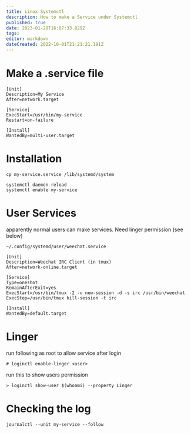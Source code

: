 ```yaml
---
title: Linux Systemctl
description: How to make a Service under Systemctl
published: true
date: 2023-01-28T16:07:33.829Z
tags: 
editor: markdown
dateCreated: 2022-10-01T21:21:21.191Z
---
```


# Make a .service file

```text
[Unit]
Description=My Service
After=network.target

[Service]
ExecStart=/usr/bin/my-service
Restart=on-failure

[Install]
WantedBy=multi-user.target
```

# Installation

```text
cp my-service.service /lib/systemd/system

systemctl daemon-reload
systemctl enable my-service
```

# User Services
apparently normal users can make services.
Need linger permission (see below)
```text
~/.config/systemd/user/weechat.service

[Unit]
Description=Weechat IRC Client (in tmux)
After=network-online.target

[Service]
Type=oneshot
RemainAfterExit=yes
ExecStart=/usr/bin/tmux -2 -u new-session -d -s irc /usr/bin/weechat
ExecStop=/usr/bin/tmux kill-session -t irc

[Install]
WantedBy=default.target
```

# Linger
run following as root to allow service after login
```
# loginctl enable-linger <user>
```
run this to show users permission
```
> loginctl show-user $(whoami) --property Linger
```

# Checking the log

```text
journalctl --unit my-service --follow
```

